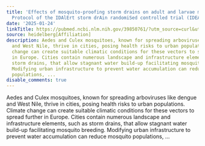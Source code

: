 ```yaml
---
title: 'Effects of mosquito-proofing storm drains on adult and larvae mosquito abundance:
  Protocol of the IDAlErt storm drAin randomiSed controlled trial (IDEAS)'
date: '2025-01-24'
linkTitle: https://pubmed.ncbi.nlm.nih.gov/39850761/?utm_source=curl&utm_medium=rss&utm_campaign=pubmed-2&utm_content=1FakS-2QOkCT8HsMOQP1bCRQ4YzyumYOmxmF0moLsQ3dFB1E9V&fc=20220326224207&ff=20250124170819&v=2.18.0.post9+e462414
source: heidelberg[Affiliation]
description: Aedes and Culex mosquitoes, known for spreading arboviruses like dengue
  and West Nile, thrive in cities, posing health risks to urban populations. Climate
  change can create suitable climatic conditions for these vectors to spread further
  in Europe. Cities contain numerous landscape and infrastructure elements, such as
  storm drains, that allow stagnant water build-up facilitating mosquito breeding.
  Modifying urban infrastructure to prevent water accumulation can reduce mosquito
  populations, ...
disable_comments: true
---
```

Aedes and Culex mosquitoes, known for spreading arboviruses like dengue and West Nile, thrive in cities, posing health risks to urban populations. Climate change can create suitable climatic conditions for these vectors to spread further in Europe. Cities contain numerous landscape and infrastructure elements, such as storm drains, that allow stagnant water build-up facilitating mosquito breeding. Modifying urban infrastructure to prevent water accumulation can reduce mosquito populations, ...